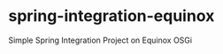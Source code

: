 spring-integration-equinox
==========================

Simple Spring Integration Project on Equinox OSGi
